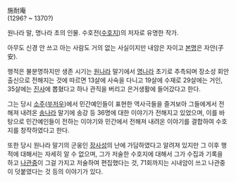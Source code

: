 施耐庵  
(1296? ~ 1370?)

원나라 말, 명나라 초의 인물. 수호전([수호지](%EC%88%98%ED%98%B8%EC%A7%80.md))의 저자로 유명한 작가.

아무도 신경 안 쓰고 아는 사람도 거의 없는 사실이지만 내암은 자이고 [본명](%EB%B3%B8%EB%AA%85.md)은 자안(子安).

행적은 불분명하지만 생존 시기는 [원나라](%EC%9B%90%EB%82%98%EB%9D%BC.md) 말기에서
[명나라](%EB%AA%85%EB%82%98%EB%9D%BC.md) 초기로 추측되며 장소성 회안 출신으로 전해지는 것에 따르면 13살에
사숙을 다니고 19살에 수재로 29살에는 거인, 35살에는 [진사](%EC%A7%84%EC%82%AC.md)에 뽑혔다고 하나 관직을
버리고 은거생활에 들어갔다고 한다.

그는 당시
[소주](%EC%86%8C%EC%A3%BC.md)([쑤저우](%EC%91%A4%EC%A0%80%EC%9A%B0.md))에서
민간예인들이 표현한 역사극들을 즐겨보아 그들에게서 전해져 내려온 [송나라](%EC%86%A1%EB%82%98%EB%9D%BC.md)
말기에 송강 등 36명에 대한 이야기가 전해지고 있었으며, 이를 바탕으로 민간예인들이 전하는 이야기와 민간에서 전해져 내려온 이야기를
결합하여 수호지를 창작하였다고 한다.

또한 당시 원나라 말기의 군웅인 [장사성](%EC%9E%A5%EC%82%AC%EC%84%B1.md)의 난에 가담하였다고 알려져 있지만
그 이후 행적에 대해서는 자세히 알 수 없으며, 그가 저술한 수호지에 대해서 그가 수집과 기록을 하고
[나관중](%EB%82%98%EA%B4%80%EC%A4%91.md)이 그걸 가지고 저술하여 편집했다는 것, 71회까지는 시내암이 쓰고
나관중이 덧붙였다는 것 등의 이야기가 있다.

